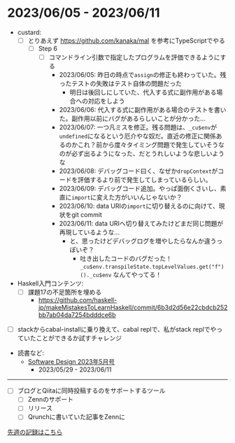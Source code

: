 # 2023/06/05 - 2023/06/11

- custard:
    - [ ] とりあえず <https://github.com/kanaka/mal> を参考にTypeScriptでやる
        - [ ] Step 6
            - [ ] コマンドライン引数で指定したプログラムを評価できるようにする
                - 2023/06/05: 昨日の時点で`assign`の修正も終わっていた。残ったテストの失敗はテスト自体の問題だった
                    - 明日は後回しにしていた、代入する式に副作用がある場合への対応をしよう
                - 2023/06/06: 代入する式に副作用がある場合のテストを書いた。副作用以前にバグがあるらしいことが分かった...
                - 2023/06/07: 一つ凡ミスを修正。残る問題は、`_cu$env`が`undefined`になるという厄介やな奴だ。直近の修正に関係あるのかこれ？前から度々タイミング問題で発生していそうなのが必ず出るようになった、だとうれしいような悲しいような
                - 2023/06/08: デバッグコード曰く、なぜか`dropContext`がコードを評価するより前で発生してしまっているらしい。
                - 2023/06/09: デバッグコード追加。やっぱ面倒くさいし、素直に`import`に変えた方がいいんじゃないか？
                - 2023/06/10: data URIの`import`に切り替えるのに向けて、現状をgit commit
                - 2023/06/11: data URIへ切り替えてみたけどまだ同じ問題が再現しているような...
                    - と、思ったけどデバッグログを増やしたらなんか違うっぽいぞ？
                        - 吐き出したコードのバグだった！`_cu$env.transpileState.topLevelValues.get("f")()._cu$env` なんてやってる！
- Haskell入門コンテンツ:
    - [ ] 課題17の不足箇所を埋める
        - <https://github.com/haskell-jp/makeMistakesToLearnHaskell/commit/6b3d2d56e22cbdcb252bb7ab04da7254bdddce6b>
- [ ] stackからcabal-installに乗り換えて、cabal replで、私がstack replでやっていたことができるか試すチャレンジ
- 読書など:
    - [Software Design 2023年5月号](https://gihyo.jp/magazine/SD/archive/2023/202305)
        - 2023/05/29 - 2023/06/11

------

- [ ] ブログとQiitaに同時投稿するのをサポートするツール
    - [ ] Zennのサポート
    - [ ] リリース
    - [ ] Qrunchに書いていた記事をZennに

[先週の記録はこちら](https://github.com/igrep/daily-commits/blob/53f61564b900257b0ff2dcda9e07ad3d2ea80d35/yesterday.md)
